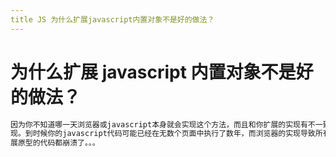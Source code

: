 ```yaml
---
title JS 为什么扩展javascript内置对象不是好的做法？
---
```


# 为什么扩展 javascript 内置对象不是好的做法？

```js
因为你不知道哪⼀天浏览器或javascript本⾝就会实现这个⽅法，⽽且和你扩展的实现有不⼀致的表
现。到时候你的javascript代码可能已经在⽆数个⻚⾯中执⾏了数年，⽽浏览器的实现导致所有使⽤扩
展原型的代码都崩溃了。。。
```
